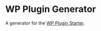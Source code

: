 # WP Plugin Generator

A generator for the [WP Plugin Starter](https://github.com/joshcummingsdesign/wp-plugin-starter).
